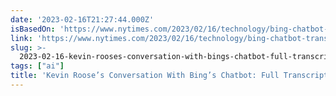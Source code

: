 ```yaml
---
date: '2023-02-16T21:27:44.000Z'
isBasedOn: 'https://www.nytimes.com/2023/02/16/technology/bing-chatbot-transcript.html'
link: 'https://www.nytimes.com/2023/02/16/technology/bing-chatbot-transcript.html'
slug: >-
  2023-02-16-kevin-rooses-conversation-with-bings-chatbot-full-transcript-the-new-y
tags: ["ai"]
title: 'Kevin Roose’s Conversation With Bing’s Chatbot: Full Transcript'
---
```


